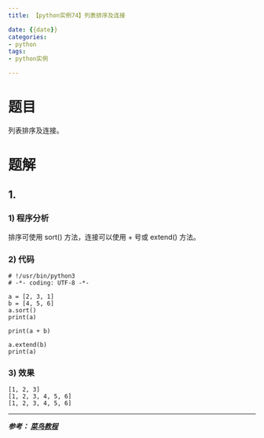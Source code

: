 ```yaml
---
title: 【python实例74】列表排序及连接

date: {{date}}
categories:
- python
tags:
- python实例

---
```

# 题目
列表排序及连接。

# 题解
## 1.
### 1) 程序分析
排序可使用 sort() 方法，连接可以使用 + 号或 extend() 方法。
### 2) 代码

```
# !/usr/bin/python3
# -*- coding: UTF-8 -*-

a = [2, 3, 1]
b = [4, 5, 6]
a.sort()
print(a)

print(a + b)

a.extend(b)
print(a)

```

### 3) 效果
```
[1, 2, 3]
[1, 2, 3, 4, 5, 6]
[1, 2, 3, 4, 5, 6]
```



---
***参考：
[菜鸟教程](https://www.runoob.com/python/python-100-examples.html)***
